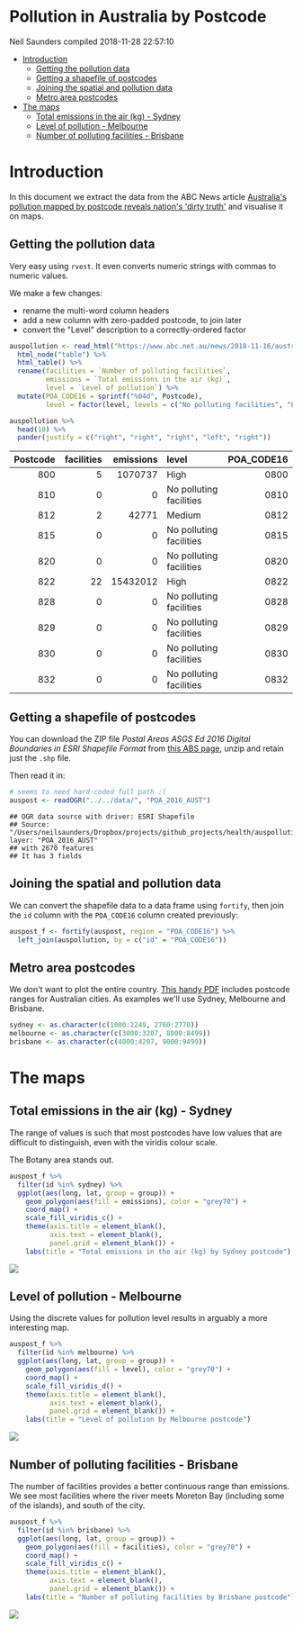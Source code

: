Pollution in Australia by Postcode
================
Neil Saunders
compiled 2018-11-28 22:57:10

-   [Introduction](#introduction)
    -   [Getting the pollution data](#getting-the-pollution-data)
    -   [Getting a shapefile of postcodes](#getting-a-shapefile-of-postcodes)
    -   [Joining the spatial and pollution data](#joining-the-spatial-and-pollution-data)
    -   [Metro area postcodes](#metro-area-postcodes)
-   [The maps](#the-maps)
    -   [Total emissions in the air (kg) - Sydney](#total-emissions-in-the-air-kg---sydney)
    -   [Level of pollution - Melbourne](#level-of-pollution---melbourne)
    -   [Number of polluting facilities - Brisbane](#number-of-polluting-facilities---brisbane)

Introduction
============

In this document we extract the data from the ABC News article [Australia's pollution mapped by postcode reveals nation's 'dirty truth'](https://www.abc.net.au/news/2018-11-16/australian-pollution-mapped-by-postcodes/10478620) and visualise it on maps.

Getting the pollution data
--------------------------

Very easy using `rvest`. It even converts numeric strings with commas to numeric values.

We make a few changes:

-   rename the multi-word column headers
-   add a new column with zero-padded postcode, to join later
-   convert the "Level" description to a correctly-ordered factor

``` r
auspollution <- read_html("https://www.abc.net.au/news/2018-11-16/australian-pollution-mapped-by-postcodes/10478620") %>% 
  html_node("table") %>% 
  html_table() %>% 
  rename(facilities = `Number of polluting facilities`,
         emissions = `Total emissions in the air (kg)`,
         level = `Level of pollution`) %>% 
  mutate(POA_CODE16 = sprintf("%04d", Postcode),
         level = factor(level, levels = c("No polluting facilities", "Low", "Medium", "High")))

auspollution %>% 
  head(10) %>% 
  pander(justify = c("right", "right", "right", "left", "right"))
```

<table>
<colgroup>
<col width="14%" />
<col width="17%" />
<col width="16%" />
<col width="35%" />
<col width="16%" />
</colgroup>
<thead>
<tr class="header">
<th align="right">Postcode</th>
<th align="right">facilities</th>
<th align="right">emissions</th>
<th align="left">level</th>
<th align="right">POA_CODE16</th>
</tr>
</thead>
<tbody>
<tr class="odd">
<td align="right">800</td>
<td align="right">5</td>
<td align="right">1070737</td>
<td align="left">High</td>
<td align="right">0800</td>
</tr>
<tr class="even">
<td align="right">810</td>
<td align="right">0</td>
<td align="right">0</td>
<td align="left">No polluting facilities</td>
<td align="right">0810</td>
</tr>
<tr class="odd">
<td align="right">812</td>
<td align="right">2</td>
<td align="right">42771</td>
<td align="left">Medium</td>
<td align="right">0812</td>
</tr>
<tr class="even">
<td align="right">815</td>
<td align="right">0</td>
<td align="right">0</td>
<td align="left">No polluting facilities</td>
<td align="right">0815</td>
</tr>
<tr class="odd">
<td align="right">820</td>
<td align="right">0</td>
<td align="right">0</td>
<td align="left">No polluting facilities</td>
<td align="right">0820</td>
</tr>
<tr class="even">
<td align="right">822</td>
<td align="right">22</td>
<td align="right">15432012</td>
<td align="left">High</td>
<td align="right">0822</td>
</tr>
<tr class="odd">
<td align="right">828</td>
<td align="right">0</td>
<td align="right">0</td>
<td align="left">No polluting facilities</td>
<td align="right">0828</td>
</tr>
<tr class="even">
<td align="right">829</td>
<td align="right">0</td>
<td align="right">0</td>
<td align="left">No polluting facilities</td>
<td align="right">0829</td>
</tr>
<tr class="odd">
<td align="right">830</td>
<td align="right">0</td>
<td align="right">0</td>
<td align="left">No polluting facilities</td>
<td align="right">0830</td>
</tr>
<tr class="even">
<td align="right">832</td>
<td align="right">0</td>
<td align="right">0</td>
<td align="left">No polluting facilities</td>
<td align="right">0832</td>
</tr>
</tbody>
</table>

Getting a shapefile of postcodes
--------------------------------

You can download the ZIP file *Postal Areas ASGS Ed 2016 Digital Boundaries in ESRI Shapefile Format* from [this ABS page](http://www.abs.gov.au/AUSSTATS/abs@.nsf/DetailsPage/1270.0.55.003July%202016?OpenDocument), unzip and retain just the `.shp` file.

Then read it in:

``` r
# seems to need hard-coded full path :(
auspost <- readOGR("../../data/", "POA_2016_AUST")
```

    ## OGR data source with driver: ESRI Shapefile 
    ## Source: "/Users/neilsaunders/Dropbox/projects/github_projects/health/auspollution/data", layer: "POA_2016_AUST"
    ## with 2670 features
    ## It has 3 fields

Joining the spatial and pollution data
--------------------------------------

We can convert the shapefile data to a data frame using `fortify`, then join the `id` column with the `POA_CODE16` column created previously:

``` r
auspost_f <- fortify(auspost, region = "POA_CODE16") %>% 
  left_join(auspollution, by = c("id" = "POA_CODE16"))
```

Metro area postcodes
--------------------

We don't want to plot the entire country. [This handy PDF](http://www.impactlists.com.au/ImpactLists/media/list-tools/Useful-Postcode-Ranges.pdf) includes postcode ranges for Australian cities. As examples we'll use Sydney, Melbourne and Brisbane.

``` r
sydney <- as.character(c(1000:2249, 2760:2770))
melbourne <- as.character(c(3000:3207, 8000:8499))
brisbane <- as.character(c(4000:4207, 9000:9499))
```

The maps
========

Total emissions in the air (kg) - Sydney
----------------------------------------

The range of values is such that most postcodes have low values that are difficult to distinguish, even with the viridis colour scale.

The Botany area stands out.

``` r
auspost_f %>% 
  filter(id %in% sydney) %>% 
  ggplot(aes(long, lat, group = group)) +
    geom_polygon(aes(fill = emissions), color = "grey70") +
    coord_map() +
    scale_fill_viridis_c() +
    theme(axis.title = element_blank(),
          axis.text = element_blank(),
          panel.grid = element_blank()) +
    labs(title = "Total emissions in the air (kg) by Sydney postcode")
```

![](auspollution_files/figure-markdown_github/map-sydney-1.png)

Level of pollution - Melbourne
------------------------------

Using the discrete values for pollution level results in arguably a more interesting map.

``` r
auspost_f %>% 
  filter(id %in% melbourne) %>% 
  ggplot(aes(long, lat, group = group)) +
    geom_polygon(aes(fill = level), color = "grey70") +
    coord_map() +
    scale_fill_viridis_d() +
    theme(axis.title = element_blank(),
          axis.text = element_blank(),
          panel.grid = element_blank()) +
    labs(title = "Level of pollution by Melbourne postcode")
```

![](auspollution_files/figure-markdown_github/map-melbourne-1.png)

Number of polluting facilities - Brisbane
-----------------------------------------

The number of facilities provides a better continuous range than emissions. We see most facilities where the river meets Moreton Bay (including some of the islands), and south of the city.

``` r
auspost_f %>% 
  filter(id %in% brisbane) %>% 
  ggplot(aes(long, lat, group = group)) +
    geom_polygon(aes(fill = facilities), color = "grey70") +
    coord_map() +
    scale_fill_viridis_c() +
    theme(axis.title = element_blank(),
          axis.text = element_blank(),
          panel.grid = element_blank()) +
    labs(title = "Number of polluting facilities by Brisbane postcode")
```

![](auspollution_files/figure-markdown_github/map-brisbane-1.png)

